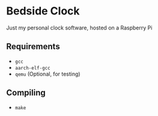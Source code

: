 # Bedside Clock

Just my personal clock software, hosted on a Raspberry Pi

## Requirements

- `gcc`
- `aarch-elf-gcc`
- `qemu` (Optional, for testing)

## Compiling

- `make`
